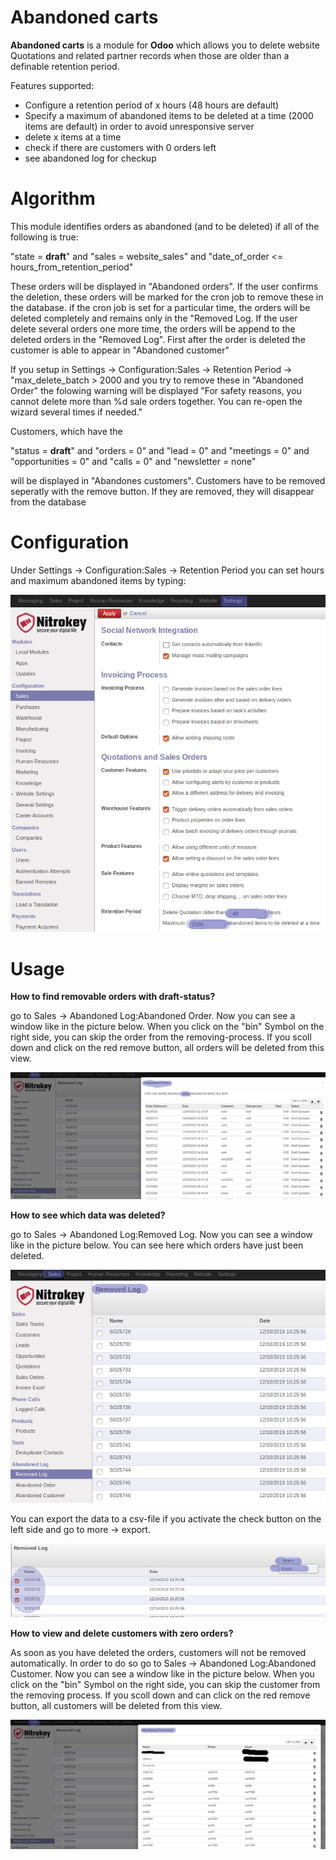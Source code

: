 Abandoned carts
===============

__Abandoned carts__ is a module for __Odoo__ which allows you to delete website
Quotations and  related partner records when those are older than a definable retention period.

Features supported:
* Configure a retention period of x hours (48 hours are default)
* Specify a maximum of abandoned items to be deleted at a time (2000 items are default) in order to avoid unresponsive server
* delete x items at a time
* check if there are customers with 0 orders left
* see abandoned log for checkup

Algorithm
=========

This module identifies orders as abandoned (and to be deleted) if all of the following is true:

"state = __draft__" and "sales = website_sales" and "date_of_order <= hours_from_retention_period"

These orders will be displayed in "Abandoned orders". If the user confirms the deletion, these orders will be marked for the cron job to remove these in the database. if the cron job is set for a particular time, the orders will be deleted completely and remains only in the "Removed Log. If the user delete several orders one more time, the orders will be append to the deleted orders in the "Removed Log". First after the order is deleted the customer is able to appear in "Abandoned customer"

If you setup in Settings -> Configuration:Sales -> Retention Period -> "max_delete_batch > 2000 and you try to remove these in "Abandoned Order" the folowing warning will be displayed "For safety reasons, you cannot delete more than %d sale orders together. You can re-open the wizard several times if needed."

Customers, which have the 

"status = __draft__" and "orders = 0" and "lead = 0" and "meetings = 0" and "opportunities = 0" and "calls = 0" and "newsletter = none" 

will be displayed in "Abandones customers". Customers have to be removed seperatly with the remove button. If they are removed, they will disappear from the database

Configuration
=============

Under Settings -> Configuration:Sales -> Retention Period you can set hours
and maximum abandoned items by typing:

![Configuration](/abandoned_carts/images/1_settings.png)

Usage
=====

__How to find removable orders with draft-status?__

go to Sales -> Abandoned Log:Abandoned Order. Now you can see a window like in the picture below. When you click
on the "bin" Symbol on the right side, you can skip the order from the removing-process. If you scoll down and click on the red remove button, all orders will be deleted from this view.

![Abandoned_order](/abandoned_carts/images/2_abandoned_order.png)

__How to see which data was deleted?__

go to Sales -> Abandoned Log:Removed Log. Now you can see a window like in the picture below. You can see here which orders have just been deleted. 

![Removed_Log](/abandoned_carts/images/3_removed_log.png)

You can export the data to a csv-file if you activate the check button on the left side and go to more -> export.

![export](/abandoned_carts/images/5_export.png)

__How to view and delete customers with zero orders?__

As soon as you have deleted the orders, customers will not be removed automatically. In order to do so
go to Sales -> Abandoned Log:Abandoned Customer. Now you can see a window like in the picture below. When you click
on the "bin" Symbol on the right side, you can skip the customer from the removing process. If you scoll down and can click on the red remove button, all customers will be deleted from this view.

![Abandoned_customers](/abandoned_carts/images/4_abandoned_customer.png)
